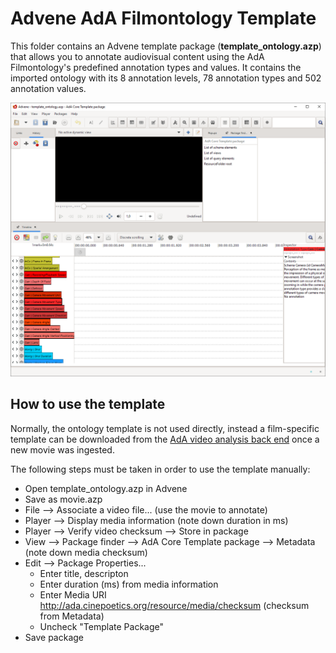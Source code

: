 # Advene AdA Filmontology Template

This folder contains an Advene template package (**template_ontology.azp**) that allows you to annotate audiovisual content using the AdA Filmontology's predefined annotation types and values. It contains the imported ontology with its 8 annotation levels, 78 annotation types and 502 annotation values. 

[![Advene Screenshot](advene.png "Advene Screenshot")](advene.png)

## How to use the template

Normally, the ontology template is not used directly, instead a film-specific template can be downloaded from the [AdA video analysis back end](https://github.com/ProjectAdA/ada-va) once a new movie was ingested.

The following steps must be taken in order to use the template manually:
* Open template_ontology.azp in Advene
* Save as movie.azp
* File --> Associate a video file... (use the movie to annotate)
* Player --> Display media information (note down duration in ms)
* Player --> Verify video checksum --> Store in package
* View --> Package finder --> AdA Core Template package --> Metadata (note down media checksum)
* Edit --> Package Properties...
	* Enter title, descripton
	* Enter duration (ms) from media information
	* Enter Media URI http://ada.cinepoetics.org/resource/media/checksum (checksum from Metadata)
	* Uncheck "Template Package"
* Save package

